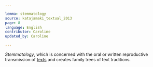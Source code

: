 ```yaml
---

lemma: stemmatology
source: katajamaki_textual_2013
page: 8
language: English
contributor: Caroline
updated_by: Caroline

---
```


_Stemmatology_, which is concerned with the oral or written reproductive transmission of [texts](text.html) and creates family trees of text traditions.
